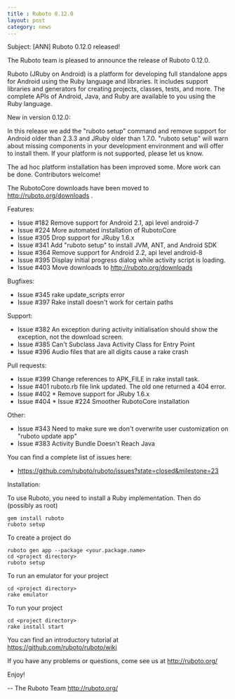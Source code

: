 ```yaml
---
title : Ruboto 0.12.0
layout: post
category: news
---
```

Subject: [ANN] Ruboto 0.12.0 released!

The Ruboto team is pleased to announce the release of Ruboto 0.12.0.

Ruboto (JRuby on Android) is a platform for developing full standalone apps for
Android using the Ruby language and libraries.  It includes support libraries
and generators for creating projects, classes, tests, and more.  The complete
APIs of Android, Java, and Ruby are available to you using the Ruby language.

New in version 0.12.0:

In this release we add the "ruboto setup" command and remove support for Android
older than 2.3.3 and JRuby older than 1.7.0.  "ruboto setup" will warn about
missing components in your development environment and will offer to install them.
If your platform is not supported, please let us know.

The ad hoc platform installation has been improved some.  More work can be done.
Contributors welcome!

The RubotoCore downloads have been moved to http://ruboto.org/downloads .

Features:

* Issue #182 Remove support for Android 2.1, api level android-7
* Issue #224 More automated installation of RubotoCore
* Issue #305 Drop support for JRuby 1.6.x
* Issue #341 Add "ruboto setup" to install JVM, ANT, and Android SDK
* Issue #364 Remove support for Android 2.2, api level android-8
* Issue #395 Display initial progress dialog while activity script is loading.
* Issue #403 Move downloads to http://ruboto.org/downloads

Bugfixes:

* Issue #345 rake update_scripts error
* Issue #397 Rake install doesn't work for certain paths

Support:

* Issue #382 An exception during activity initialisation should show the exception, not the download screen.
* Issue #385 Can't Subclass Java Activity Class for Entry Point
* Issue #396 Audio files that are all digits cause a rake crash

Pull requests:

* Issue #399 Change references to APK_FILE in rake install task.
* Issue #401 ruboto.rb file link updated. The old one returned a 404 error.
* Issue #402 * Remove support for JRuby 1.6.x
* Issue #404 * Issue #224 Smoother RubotoCore installation

Other:

* Issue #343 Need to make sure we don't overwrite user customization on "ruboto update app"
* Issue #383 Activity Bundle Doesn't Reach Java

You can find a complete list of issues here:

* https://github.com/ruboto/ruboto/issues?state=closed&milestone=23


Installation:

To use Ruboto, you need to install a Ruby implementation.  Then do (possibly as root)

    gem install ruboto
    ruboto setup

To create a project do

    ruboto gen app --package <your.package.name>
    cd <project directory>
    ruboto setup

To run an emulator for your project

    cd <project directory>
    rake emulator

To run your project

    cd <project directory>
    rake install start

You can find an introductory tutorial at https://github.com/ruboto/ruboto/wiki

If you have any problems or questions, come see us at http://ruboto.org/

Enjoy!


--
The Ruboto Team
http://ruboto.org/
